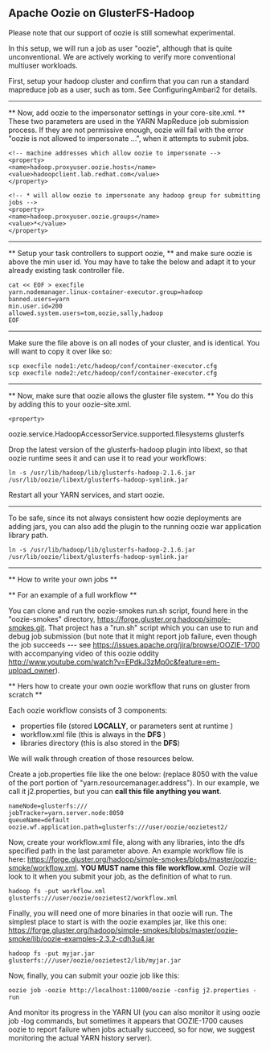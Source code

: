 Apache Oozie on GlusterFS-Hadoop
--------------------------------

Please note that our support of oozie is still somewhat experimental.

In this setup, we will run a job as user "oozie", although that is quite unconventional.  We are actively working to verify more conventional multiuser workloads. 

First, setup your hadoop cluster and confirm that you can run a standard mapreduce job as a user, such as tom.  See ConfiguringAmbari2 for details.

--------------------

** Now, add oozie to the impersonator settings in your core-site.xml. **  These two parameters are used in the YARN MapReduce job submission process.  If they are not permissive enough, oozie will fail with the error "oozie is not allowed to impersonate ...", when it attempts to submit jobs.   

    <!-- machine addresses which allow oozie to impersonate --> 
    <property>
    <name>hadoop.proxyuser.oozie.hosts</name>
    <value>hadoopclient.lab.redhat.com</value>
    </property>
    
    <!-- * will allow oozie to impersonate any hadoop group for submitting jobs -->
    <property>
    <name>hadoop.proxyuser.oozie.groups</name>
    <value>*</value>
    </property>

--------------------
** Setup your task controllers to support oozie, ** and make sure oozie is above the min user id.  You may have to take the below and adapt it to your already existing task controller file. 

    cat << EOF > execfile
    yarn.nodemanager.linux-container-executor.group=hadoop
    banned.users=yarn
    min.user.id=200
    allowed.system.users=tom,oozie,sally,hadoop
    EOF
-------------------

Make sure the file above is on all nodes of your cluster, and is identical.  You will want to copy it over like so:

    scp execfile node1:/etc/hadoop/conf/container-executor.cfg
    scp execfile node2:/etc/hadoop/conf/container-executor.cfg
---------------------

** Now, make sure that oozie allows the gluster file system.  ** 
You do this by adding this to your oozie-site.xml. 

    <property>  
  
<name>oozie.service.HadoopAccessorService.supported.filesystems</name>
    <value>glusterfs</value>
    </property>

Drop the latest version of the glusterfs-hadoop plugin into libext, so that oozie runtime sees it and can use it to read your workflows: 

    ln -s /usr/lib/hadoop/lib/glusterfs-hadoop-2.1.6.jar /usr/lib/oozie/libext/glusterfs-hadoop-symlink.jar

Restart all your YARN services, and start oozie.

-------------------------

To be safe, since its not always consistent how oozie deployments are adding jars, you can also add the plugin to the running oozie war application library path.

    ln -s /usr/lib/hadoop/lib/glusterfs-hadoop-2.1.6.jar /usr/lib/oozie/libext/glusterfs-hadoop-symlink.jar

---------------------------
** How to write your own jobs ** 

** For an example of a full workflow ** 

You can clone and run the oozie-smokes run.sh script, found here in the "oozie-smokes" directory, https://forge.gluster.org:hadoop/simple-smokes.git.  That project has a "run.sh" script which you can use to run and debug job submission (but note that it might report job failure, even though the job succeeds --- see https://issues.apache.org/jira/browse/OOZIE-1700 with accompanying video of this oozie oddity http://www.youtube.com/watch?v=EPdkJ3zMp0c&feature=em-upload_owner).

** Hers how to create your own oozie workflow that runs on gluster from scratch ** 

Each oozie workflow consists of 3 components:
* properties file (stored **LOCALLY**, or parameters sent at runtime )
* workflow.xml file (this is always in the **DFS** )
* libraries directory (this is also stored in the **DFS**)

We will walk through creation of those resources below.

Create a job.properties file like the one below: (replace 8050 with the value of the port portion of "yarn.resourcemanager.address").  In our example, we call it j2.properties, but you can **call this file anything you want**.

    nameNode=glusterfs:///
    jobTracker=yarn.server.node:8050
    queueName=default
    oozie.wf.application.path=glusterfs:///user/oozie/oozietest2/

Now, create your workflow.xml file, along with any libraries, into the dfs specified path in the last parameter above.  An example workflow file is here: https://forge.gluster.org/hadoop/simple-smokes/blobs/master/oozie-smoke/workflow.xml.  **YOU MUST name this file workflow.xml**.  Oozie will look to it when you submit your job, as the definition of what to run.

    hadoop fs -put workflow.xml glusterfs:///user/oozie/oozietest2/workflow.xml
    
Finally, you will need one of more binaries in that oozie will run.  The simplest place to start is with the oozie examples jar, like this one: https://forge.gluster.org/hadoop/simple-smokes/blobs/master/oozie-smoke/lib/oozie-examples-2.3.2-cdh3u4.jar
    
    hadoop fs -put myjar.jar glusterfs:///user/oozie/oozietest2/lib/myjar.jar
    
Now, finally, you can submit your oozie job like this: 

    oozie job -oozie http://localhost:11000/oozie -config j2.properties -run
    
And monitor its progress in the YARN UI (you can also monitor it using oozie job -log commands, but sometimes it appears that OOZIE-1700 causes oozie to report failure when jobs actually succeed, so for now, we suggest monitoring the actual YARN history server).


